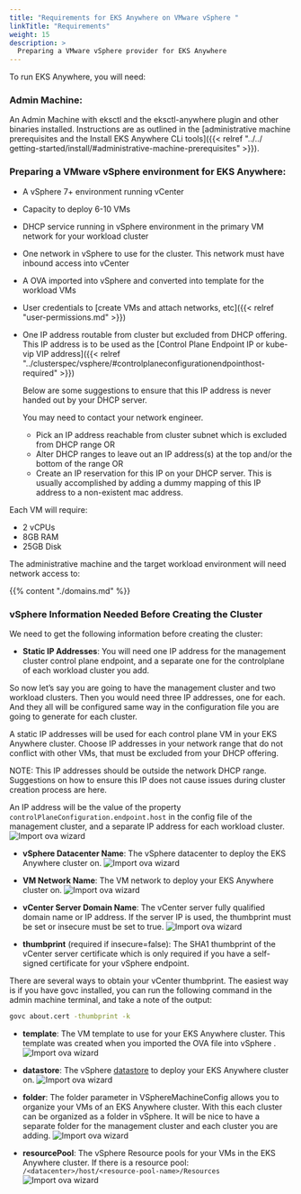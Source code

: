 ```yaml
---
title: "Requirements for EKS Anywhere on VMware vSphere "
linkTitle: "Requirements"
weight: 15
description: >
  Preparing a VMware vSphere provider for EKS Anywhere
---
```


To run EKS Anywhere, you will need:

### Admin Machine:
An Admin Machine with eksctl and the eksctl-anywhere plugin and other binaries installed. Instructions are as outlined in the [administrative machine prerequisites and the Install EKS Anywhere CLi tools]({{< relref "../../ getting-started/install/#administrative-machine-prerequisites" >}}).

### Preparing a VMware vSphere environment for EKS Anywhere:
* A vSphere 7+ environment running vCenter
* Capacity to deploy 6-10 VMs
* DHCP service running in vSphere environment in the primary VM network for your workload cluster
* One network in vSphere to use for the cluster. This network must have inbound access into vCenter
* A OVA imported into vSphere and converted into template for the workload VMs
* User credentials to [create VMs and attach networks, etc]({{< relref "user-permissions.md" >}})
* One IP address routable from cluster but excluded from DHCP offering. 
  This IP address is to be used as the [Control Plane Endpoint IP or kube-vip VIP address]({{< relref "../clusterspec/vsphere/#controlplaneconfigurationendpointhost-required" >}})

  Below are some suggestions to ensure that this IP address is never handed out by your DHCP server. 
 
  You may need to contact your network engineer.
      
   *  Pick an IP address reachable from cluster subnet which is excluded from DHCP range OR
   *  Alter DHCP ranges to leave out an IP address(s) at the top and/or the bottom of the range OR
   *  Create an IP reservation for this IP on your DHCP server. This is usually accomplished by adding 
a dummy mapping of this IP address to a non-existent mac address.


Each VM will require:

* 2 vCPUs
* 8GB RAM
* 25GB Disk

The administrative machine and the target workload environment will need network access to:

{{% content "./domains.md" %}}


### vSphere Information Needed Before Creating the Cluster
We need to get the following information before creating the cluster:

* **Static IP Addresses**: 
You will need one IP address for the management cluster control plane endpoint, and a separate one for the controlplane of each workload cluster you add. 

So now let’s say you are going to have the management cluster and two workload clusters. Then you would need three IP addresses, one for each. And they all will be configured same way in the configuration file you are going to generate for each cluster.

A static IP addresses will be used for each control plane VM in your EKS Anywhere cluster. Choose IP addresses in your network range that do not conflict with other VMs, that must be excluded from your DHCP offering.

NOTE: This IP addresses should be outside the network DHCP range. Suggestions on how to ensure this IP does not cause issues during cluster creation process are here.

An IP address will be the value of the property `controlPlaneConfiguration.endpoint.host` in the config file of the management cluster, and a separate IP address for each workload cluster.
![Import ova wizard](/images/ip.png) 

* **vSphere Datacenter Name**:
The vSphere datacenter to deploy the EKS Anywhere cluster on.
![Import ova wizard](/images/datacenter.png) 

* **VM Network Name**:
The VM network to deploy your EKS Anywhere cluster on.
![Import ova wizard](/images/network.png) 

* **vCenter Server Domain Name**:
The vCenter server fully qualified domain name or IP address. If the server IP is used, the thumbprint must be set or insecure must be set to true.
![Import ova wizard](/images/domainname.png) 

* **thumbprint** (required if insecure=false):
The SHA1 thumbprint of the vCenter server certificate which is only required if you have a self-signed certificate for your vSphere endpoint.

There are several ways to obtain your vCenter thumbprint. The easiest way is if you have govc installed, you can run the following command in the admin machine terminal, and take a note of the output:

```bash
govc about.cert -thumbprint -k
```

* **template**:
The VM template to use for your EKS Anywhere cluster. This template was created when you imported the OVA file into vSphere . 
![Import ova wizard](/images/template.png) 

* **datastore**:
The vSphere [datastore](https://docs.vmware.com/en/VMware-vSphere/7.0/com.vmware.vsphere.storage.doc/GUID-3CC7078E-9C30-402C-B2E1-2542BEE67E8F.html) to deploy your EKS Anywhere cluster on.
![Import ova wizard](/images/storage.png) 


* **folder**:
The folder parameter in VSphereMachineConfig allows you to organize your VMs of an EKS Anywhere cluster. With this each cluster can be organized as a folder in vSphere. It will be nice to have a separate folder for the management cluster and each cluster you are adding. 
![Import ova wizard](/images/folder.png) 


* **resourcePool**:
The vSphere Resource pools for your VMs in the EKS Anywhere cluster. If there is a resource pool: `/<datacenter>/host/<resource-pool-name>/Resources`
![Import ova wizard](/images/resourcepool.png) 
